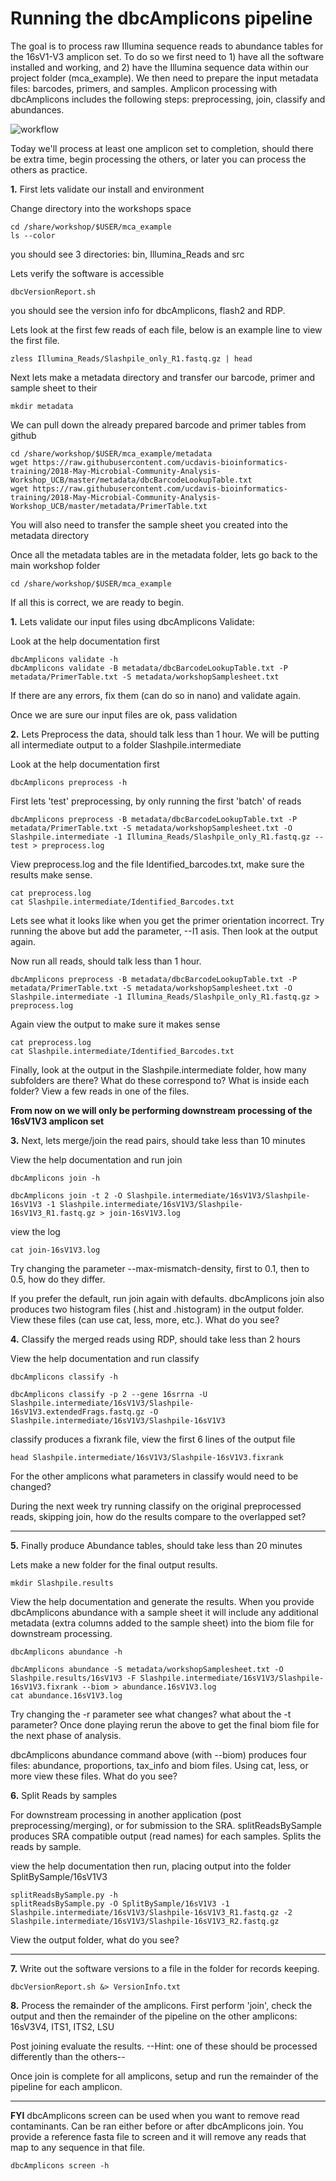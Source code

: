 Running the dbcAmplicons pipeline
===============================================

The goal is to process raw Illumina sequence reads to abundance tables for the 16sV1-V3 amplicon set. To do so we first need to  1) have all the software installed and working, and 2) have the Illumina sequence data within our project folder (mca_example). We then need to prepare the input metadata files: barcodes, primers, and samples. Amplicon processing with dbcAmplicons includes the following steps: preprocessing, join, classify and abundances.

![workflow](Workflow.png)

Today we'll process at least one amplicon set to completion, should there be extra time, begin processing the others, or later you can process the others as practice.

**1\.** First lets validate our install and environment

Change directory into the workshops space

	cd /share/workshop/$USER/mca_example
	ls --color

you should see 3 directories: bin, Illumina_Reads and src


Lets verify the software is accessible

	dbcVersionReport.sh

you should see the version info for dbcAmplicons, flash2 and RDP.

Lets look at the first few reads of each file, below is an example line to view the first file.

	zless Illumina_Reads/Slashpile_only_R1.fastq.gz | head

Next lets make a metadata directory and transfer our barcode, primer and sample sheet to their

	mkdir metadata

We can pull down the already prepared barcode and primer tables from github

	cd /share/workshop/$USER/mca_example/metadata
	wget https://raw.githubusercontent.com/ucdavis-bioinformatics-training/2018-May-Microbial-Community-Analysis-Workshop_UCB/master/metadata/dbcBarcodeLookupTable.txt
	wget https://raw.githubusercontent.com/ucdavis-bioinformatics-training/2018-May-Microbial-Community-Analysis-Workshop_UCB/master/metadata/PrimerTable.txt

You will also need to transfer the sample sheet you created into the metadata directory

Once all the metadata tables are in the metadata folder, lets go back to the main workshop folder

	cd /share/workshop/$USER/mca_example

If all this is correct, we are ready to begin.

**1\.**  Lets validate our input files using dbcAmplicons Validate:

Look at the help documentation first

	dbcAmplicons validate -h
	dbcAmplicons validate -B metadata/dbcBarcodeLookupTable.txt -P metadata/PrimerTable.txt -S metadata/workshopSamplesheet.txt

If there are any errors, fix them (can do so in nano) and validate again.

Once we are sure our input files are ok, pass validation

**2\.** Lets Preprocess the data, should talk less than 1 hour. We will be putting all intermediate output to a folder Slashpile.intermediate

Look at the help documentation first

	dbcAmplicons preprocess -h

First lets 'test' preprocessing, by only running the first 'batch' of reads

	dbcAmplicons preprocess -B metadata/dbcBarcodeLookupTable.txt -P metadata/PrimerTable.txt -S metadata/workshopSamplesheet.txt -O Slashpile.intermediate -1 Illumina_Reads/Slashpile_only_R1.fastq.gz --test > preprocess.log

View preprocess.log and the file Identified_barcodes.txt, make sure the results make sense.

	cat preprocess.log
	cat Slashpile.intermediate/Identified_Barcodes.txt

Lets see what it looks like when you get the primer orientation incorrect. Try running the above but add the parameter, --I1 asis. Then look at the output again.

Now run all reads, should talk less than 1 hour.

	dbcAmplicons preprocess -B metadata/dbcBarcodeLookupTable.txt -P metadata/PrimerTable.txt -S metadata/workshopSamplesheet.txt -O Slashpile.intermediate -1 Illumina_Reads/Slashpile_only_R1.fastq.gz > preprocess.log

Again view the output to make sure it makes sense

	cat preprocess.log
	cat Slashpile.intermediate/Identified_Barcodes.txt

Finally, look at the output in the Slashpile.intermediate folder, how many subfolders are there? What do these correspond to? What is inside each folder? View a few reads in one of the files.

**From now on we will only be performing downstream processing of the 16sV1V3 amplicon set**

**3\.** Next, lets merge/join the read pairs, should take less than 10 minutes

View the help documentation and run join

	dbcAmplicons join -h

	dbcAmplicons join -t 2 -O Slashpile.intermediate/16sV1V3/Slashpile-16sV1V3 -1 Slashpile.intermediate/16sV1V3/Slashpile-16sV1V3_R1.fastq.gz > join-16sV1V3.log

view the log

	cat join-16sV1V3.log

Try changing the parameter --max-mismatch-density, first to 0.1, then to 0.5, how do they differ.

If you prefer the default, run join again with defaults. dbcAmplicons join also produces two histogram files (.hist and .histogram) in the output folder. View these files (can use cat, less, more, etc.). What do you see?

**4\.** Classify the merged reads using RDP, should take less than 2 hours

View the help documentation and run classify

	dbcAmplicons classify -h

	dbcAmplicons classify -p 2 --gene 16srrna -U Slashpile.intermediate/16sV1V3/Slashpile-16sV1V3.extendedFrags.fastq.gz -O Slashpile.intermediate/16sV1V3/Slashpile-16sV1V3

classify produces a fixrank file, view the first 6 lines of the output file

	head Slashpile.intermediate/16sV1V3/Slashpile-16sV1V3.fixrank

For the other amplicons what parameters in classify would need to be changed?

During the next week try running classify on the original preprocessed reads, skipping join, how do the results compare to the overlapped set?

---

**5\.** Finally produce Abundance tables, should take less than 20 minutes

Lets make a new folder for the final output results.

	mkdir Slashpile.results

View the help documentation and generate the results. When you provide dbcAmplicons abundance with a sample sheet it will include any additional metadata (extra columns added to the sample sheet) into the biom file for downstream processing.

	dbcAmplicons abundance -h

	dbcAmplicons abundance -S metadata/workshopSamplesheet.txt -O Slashpile.results/16sV1V3 -F Slashpile.intermediate/16sV1V3/Slashpile-16sV1V3.fixrank --biom > abundance.16sV1V3.log
	cat abundance.16sV1V3.log

Try changing the -r parameter see what changes? what about the -t parameter? Once done playing rerun the above to get the final biom file for the next phase of analysis.

dbcAmplicons abundance command above (with --biom) produces four files: abundance, proportions, tax_info and biom files. Using cat, less, or more view these files. What do you see?

**6\.** Split Reads by samples

For downstream processing in another application (post preprocessing/merging), or for submission to the SRA. splitReadsBySample produces SRA compatible output (read names) for each samples. Splits the reads by sample.

view the help documentation then run, placing output into the folder SplitBySample/16sV1V3

	splitReadsBySample.py -h
	splitReadsBySample.py -O SplitBySample/16sV1V3 -1 Slashpile.intermediate/16sV1V3/Slashpile-16sV1V3_R1.fastq.gz -2 Slashpile.intermediate/16sV1V3/Slashpile-16sV1V3_R2.fastq.gz

View the output folder, what do you see?

---

**7\.** Write out the software versions to a file in the folder for records keeping.

	dbcVersionReport.sh &> VersionInfo.txt

**8\.** Process the remainder of the amplicons. First perform 'join', check the output and then the remainder of the pipeline on the other amplicons: 16sV3V4, ITS1, ITS2, LSU

Post joining evaluate the results. --Hint: one of these should be processed differently than the others--

Once join is complete for all amplicons, setup and run the remainder of the pipeline for each amplicon.

---

**FYI** dbcAmplicons screen can be used when you want to remove read contaminants. Can be ran either before or after dbcAmplicons join. You provide a reference fasta file to screen and it will remove any reads that map to any sequence in that file.

	dbcAmplicons screen -h
